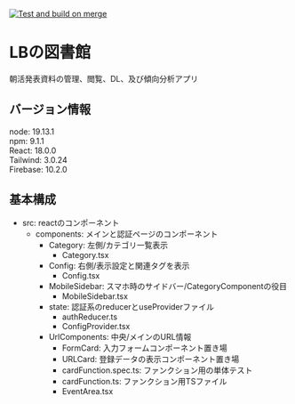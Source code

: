 [![Test and build on merge](https://github.com/Mino996996/lb-lib2/actions/workflows/test-build-merge.yml/badge.svg)](https://github.com/Mino996996/lb-lib2/actions/workflows/test-build-merge.yml)
# LBの図書館

朝活発表資料の管理、閲覧、DL、及び傾向分析アプリ

## バージョン情報

node: 19.13.1  
npm: 9.1.1  
React: 18.0.0  
Tailwind: 3.0.24  
Firebase: 10.2.0  

## 基本構成

- src: reactのコンポーネント
  - components: メインと認証ページのコンポーネント
    - Category: 左側/カテゴリ一覧表示
      - Category.tsx
    - Config: 右側/表示設定と関連タグを表示
      - Config.tsx
    - MobileSidebar: スマホ時のサイドバー/CategoryComponentの役目
      - MobileSidebar.tsx
    - state: 認証系のreducerとuseProviderファイル
      - authReducer.ts
      - ConfigProvider.tsx
    - UrlComponents: 中央/メインのURL情報
      - FormCard: 入力フォームコンポーネント置き場
      - URLCard: 登録データの表示コンポーネント置き場
      - cardFunction.spec.ts: ファンクション用の単体テスト
      - cardFunction.ts: ファンクション用TSファイル
      - EventArea.tsx


